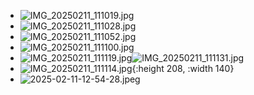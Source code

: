 - ![IMG_20250211_111019.jpg](../assets/IMG_20250211_111019_1739272994561_0.jpg)
- ![IMG_20250211_111028.jpg](../assets/IMG_20250211_111028_1739273556131_0.jpg)
- ![IMG_20250211_111052.jpg](../assets/IMG_20250211_111052_1739273576377_0.jpg)
- ![IMG_20250211_111100.jpg](../assets/IMG_20250211_111100_1739273590459_0.jpg)
- ![IMG_20250211_111119.jpg](../assets/IMG_20250211_111119_1739273609233_0.jpg)![IMG_20250211_111131.jpg](../assets/IMG_20250211_111131_1739273619136_0.jpg)
- ![IMG_20250211_111114.jpg](../assets/IMG_20250211_111114_1739273599518_0.jpg){:height 208, :width 140}
- ![2025-02-11-12-54-28.jpeg](../assets/2025-02-11-12-54-28.jpeg)